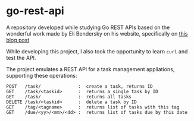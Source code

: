 # go-rest-api
A repository developed while studying Go REST APIs based on the wonderful work made by Eli Bendersky on his website, specifically on [this blog post](https://eli.thegreenplace.net/2021/rest-servers-in-go-part-1-standard-library/)

While developing this project, I also took the opportunity to learn `curl` and test the API. 

The project emulates a REST API for a task management appliations, supporting these operations:
```
POST   /task/              :  create a task, returns ID
GET    /task/<taskid>      :  returns a single task by ID
GET    /task/              :  returns all tasks
DELETE /task/<taskid>      :  delete a task by ID
GET    /tag/<tagname>      :  returns list of tasks with this tag
GET    /due/<yy>/<mm>/<dd> :  returns list of tasks due by this date
```

